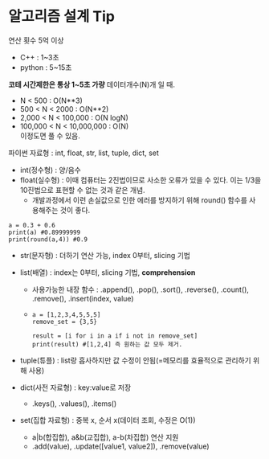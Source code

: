 # 알고리즘 설계 Tip
연산 횟수 5억 이상
- C++ : 1~3초
- python : 5~15초

**코테 시간제한은 통상 1~5초 가량**
데이터개수(N)개 일 때.
- N < 500 : O(N**3)
- 500 < N < 2000 : O(N**2)
- 2,000 < N < 100,000 : O(N logN)
- 100,000 < N < 10,000,000 : O(N)  
이정도면 풀 수 있음.

파이썬 자료형 : int, float, str, list, tuple, dict, set
- int(정수형) : 양/음수
- float(실수형) : 이때 컴퓨터는 2진법이므로 사소한 오류가 있을 수 있다. 이는 1/3을 10진법으로 표현할 수 없는 것과 같은 개념.
  - 개발과정에서 이런 손실값으로 인한 에러를 방지하기 위해 round() 함수를 사용해주는 것이 좋다.
~~~
a = 0.3 + 0.6
print(a) #0.89999999
print(round(a,4)) #0.9
~~~
- str(문자형) : 더하기 연산 가능, index 0부터, slicing 기법
- list(배열) : index는 0부터, slicing 기법, **comprehension**
  - 사용가능한 내장 함수 : .append(), .pop(), .sort(), .reverse(), .count(), .remove(), .insert(index, value)
  - ~~~
    a = [1,2,3,4,5,5,5]
    remove_set = {3,5}

    result = [i for i in a if i not in remove_set]
    print(result) #[1,2,4] 즉 원하는 값 모두 제거.
    ~~~

- tuple(튜플) : list랑 흡사하지만 값 수정이 안됨(=메모리를 효율적으로 관리하기 위해 사용)
- dict(사전 자료형) : key:value로 저장
  - .keys(), .values(), .items()
- set(집합 자료형) : 중복 x, 순서 x(데이터 조회, 수정은 O(1))
  - a|b(합집합), a&b(교집합), a-b(차집합) 연산 지원
  - .add(value), .update([value1, value2]), .remove(value)
